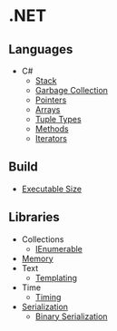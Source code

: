 # .NET
## Languages
- C#
  - [Stack](Languages/C#/Stack.md)
  - [Garbage Collection](Languages/C#/Garbage%20Collection.md)
  - [Pointers](Languages/C#/Pointers.md)
  - [Arrays](Languages/C#/Arrays.md)
  - [Tuple Types](Languages/C#/Tuple%20Types.md)
  - [Methods](Languages/C#/Methods.md)
  - [Iterators](Languages/C#/Iterators.md)

## Build
- [Executable Size](Build/Executable%20Size.md)

## Libraries
- Collections
  - [IEnumerable](Libraries/Collections/IEnumerable.md)
- [Memory](Libraries/Memory/README.md)
- Text
  - [Templating](Libraries/Text/Templating.md)
- Time
  - [Timing](Libraries/Time/Timing.md)
- [Serialization](Libraries/Serialization/README.md)
  - [Binary Serialization](Libraries/Serialization/Binary%20Serialization.md)